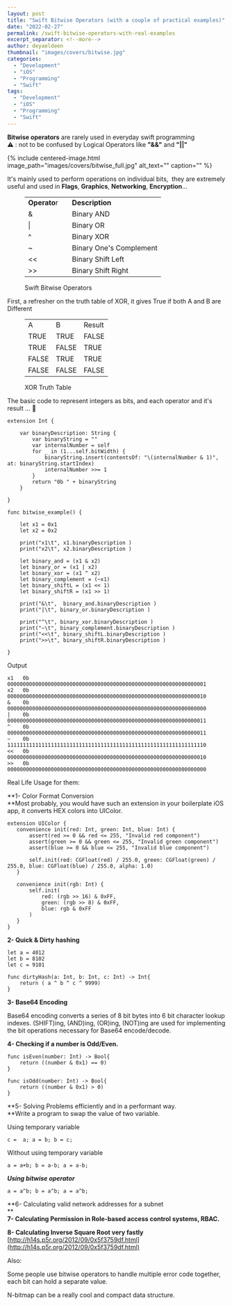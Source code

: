 ```yaml
---
layout: post
title: "Swift Bitwise Operators (with a couple of practical examples)"
date: "2022-02-27"
permalink: /swift-bitwise-operators-with-real-examples
excerpt_separator: <!--more-->
author: deyaeldeen
thumbnail: "images/covers/bitwise.jpg"
categories: 
  - "Development"
  - "iOS"
  - "Programming"
  - "Swift"
tags: 
  - "Development"
  - "iOS"
  - "Programming"
  - "Swift"
---
```


**Bitwise operators** are rarely used in everyday swift programming  
⚠️ : not to be confused by Logical Operators like **"&&"** and **"||"**  

<!--more-->

{%
 include centered-image.html 
 image_path="images/covers/bitwise_full.jpg"
 alt_text="" 
 caption=""
%}

It's mainly used to perform operations on individual bits,  they are extremely useful and used in **Flags**, **Graphics**, **Networking**, **Encryption**...

<figure>

<table><tbody><tr><td><strong>Operato</strong>r</td><td></td><td><strong>Description</strong></td></tr><tr><td>&amp;&nbsp;</td><td></td><td>Binary AND</td></tr><tr><td>|&nbsp; &nbsp;</td><td></td><td>Binary OR</td></tr><tr><td>^&nbsp; &nbsp;</td><td></td><td>Binary XOR</td></tr><tr><td>~&nbsp; &nbsp;</td><td></td><td>Binary One's Complement</td></tr><tr><td>&lt;&lt;&nbsp; &nbsp;</td><td></td><td>Binary Shift Left</td></tr><tr><td>&gt;&gt;&nbsp; &nbsp;</td><td></td><td>Binary Shift Right</td></tr></tbody></table>

<figcaption>

Swift Bitwise Operators

</figcaption>



</figure>

  
  
First, a refresher on the truth table of XOR, it gives True if both A and B are Different

<figure>

<table><tbody><tr><td>A</td><td>B</td><td>Result</td></tr><tr><td>TRUE</td><td>TRUE</td><td>FALSE</td></tr><tr><td>TRUE</td><td>FALSE</td><td>TRUE</td></tr><tr><td>FALSE</td><td>TRUE</td><td>TRUE</td></tr><tr><td>FALSE</td><td>FALSE</td><td>FALSE</td></tr></tbody></table>

<figcaption>

XOR Truth Table

</figcaption>



</figure>

  
The basic code to represent integers as bits, and each operator and it's result ... 🧐

```
extension Int {
    
    var binaryDescription: String {
        var binaryString = ""
        var internalNumber = self
        for _ in (1...self.bitWidth) {
            binaryString.insert(contentsOf: "\(internalNumber & 1)", at: binaryString.startIndex)
            internalNumber >>= 1
        }
        return "0b " + binaryString
    }
    
}

func bitwise_example() {
    
    let x1 = 0x1
    let x2 = 0x2

    print("x1\t", x1.binaryDescription )
    print("x2\t", x2.binaryDescription )
    
    let binary_and = (x1 & x2)
    let binary_or = (x1 | x2)
    let binary_xor = (x1 ^ x2)
    let binary_complement = (~x1)
    let binary_shiftL = (x1 << 1)
    let binary_shiftR = (x1 >> 1)

    print("&\t",  binary_and.binaryDescription )
    print("|\t", binary_or.binaryDescription )
    
    print("^\t", binary_xor.binaryDescription )
    print("~\t", binary_complement.binaryDescription )
    print("<<\t", binary_shiftL.binaryDescription )
    print(">>\t", binary_shiftR.binaryDescription )
    
}
```

Output

```
x1	 0b 0000000000000000000000000000000000000000000000000000000000000001
x2	 0b 0000000000000000000000000000000000000000000000000000000000000010
&	 0b 0000000000000000000000000000000000000000000000000000000000000000
|	 0b 0000000000000000000000000000000000000000000000000000000000000011
^	 0b 0000000000000000000000000000000000000000000000000000000000000011
~	 0b 1111111111111111111111111111111111111111111111111111111111111110
<<	 0b 0000000000000000000000000000000000000000000000000000000000000010
>>	 0b 0000000000000000000000000000000000000000000000000000000000000000
```

Real Life Usage for them:  
  
**1- Color Format Conversion  
**Most probably, you would have such an extension in your boilerplate iOS app, it converts HEX colors into UIColor.

```
extension UIColor {
   convenience init(red: Int, green: Int, blue: Int) {
       assert(red >= 0 && red <= 255, "Invalid red component")
       assert(green >= 0 && green <= 255, "Invalid green component")
       assert(blue >= 0 && blue <= 255, "Invalid blue component")

       self.init(red: CGFloat(red) / 255.0, green: CGFloat(green) / 255.0, blue: CGFloat(blue) / 255.0, alpha: 1.0)
   }

   convenience init(rgb: Int) {
       self.init(
           red: (rgb >> 16) & 0xFF,
           green: (rgb >> 8) & 0xFF,
           blue: rgb & 0xFF
       )
   }
}
```

**2- Quick & Dirty hashing**

```
let a = 4012
let b = 8102
let c = 9101

func dirtyHash(a: Int, b: Int, c: Int) -> Int{
    return ( a ^ b ^ c ^ 9999)
}
```

**3- Base64 Encoding**  
  
Base64 encoding converts a series of 8 bit bytes into 6 bit character lookup indexes. (SHIFT)ing, (AND)ing, (OR)ing, (NOT)ing are used for implementing the bit operations necessary for Base64 encode/decode.  
  
**4- Checking if a number is Odd/Even.**  
[](https://stackoverflow.com/posts/2097299/timeline)

```
func isEven(number: Int) -> Bool{
    return ((number & 0x1) == 0)
}

func isOdd(number: Int) -> Bool{
    return ((number & 0x1) > 0)
}
```

**5- Solving Problems efficiently and in a performant way.  
**Write a program to swap the value of two variable.

Using temporary variable

```
c =  a; a = b; b = c; 
```

Without using temporary variable

```
a = a+b; b = a-b; a = a-b; 
```

_**Using bitwise operator**_

```
a = a^b; b = a^b; a = a^b; 
```

**6- Calculating valid network addresses for a subnet  
**  
**7- Calculating Permission in Role-based access control systems, RBAC.**

**8- Calculating Inverse Square Root very fastly**  
[http://h14s.p5r.org/2012/09/0x5f3759df.html](http://h14s.p5r.org/2012/09/0x5f3759df.html)  
  
Also:  
  
Some people use bitwise operators to handle multiple error code together, each bit can hold a separate value.  
  
N-bitmap can be a really cool and compact data structure.
